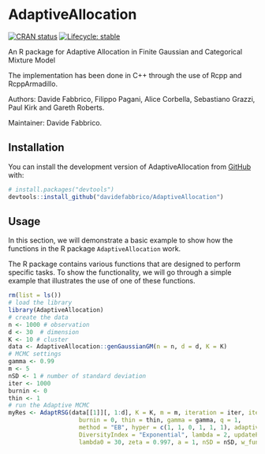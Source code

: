 <!-- README.md is generated from README.Rmd. Please edit that file -->

# AdaptiveAllocation

<!-- badges: start -->

[![CRAN
status](https://img.shields.io/cran/v/invent)](https://CRAN.R-project.org/package=invent)
[![Lifecycle:
stable](https://img.shields.io/badge/lifecycle-stable-brightgreen.svg)](https://lifecycle.r-lib.org/articles/stages.html#stable)
<!-- badges: end -->

An R package for Adaptive Allocation in Finite Gaussian and Categorical Mixture Model

The implementation has been done in C++ through the use of Rcpp and
RcppArmadillo.

Authors: Davide Fabbrico, Filippo Pagani, Alice Corbella, Sebastiano Grazzi, Paul Kirk and Gareth Roberts.

Maintainer: Davide Fabbrico.

## Installation

You can install the development version of AdaptiveAllocation from
[GitHub](https://github.com/) with:

``` r
# install.packages("devtools")
devtools::install_github("davidefabbrico/AdaptiveAllocation")
```

## Usage

In this section, we will demonstrate a basic example to show how the
functions in the R package `AdaptiveAllocation` work.

The R package contains various functions that are designed to perform
specific tasks. To show the functionality, we will go through a
simple example that illustrates the use of one of these functions.

``` r
rm(list = ls())
# load the library
library(AdaptiveAllocation)
# create the data
n <- 1000 # observation
d <- 30  # dimension
K <- 10 # cluster
data <- AdaptiveAllocation::genGaussianGM(n = n, d = d, K = K)
# MCMC settings
gamma <- 0.99
m <- 5
nSD <- 1 # number of standard deviation
iter <- 1000
burnin <- 0
thin <- 1
# run the Adaptive MCMC
myRes <- AdaptRSG(data[[1]][, 1:d], K = K, m = m, iteration = iter, iterTuning = iter,
                    burnin = 0, thin = thin, gamma = gamma, q = 1,
                    method = "EB", hyper = c(1, 1, 0, 1, 1, 1), adaptive = T,
                    DiversityIndex = "Exponential", lambda = 2, updateProbAllocation = ceiling(m*gamma),
                    lambda0 = 30, zeta = 0.997, a = 1, nSD = nSD, w_fun = "hyperbolic", sp = 0)

